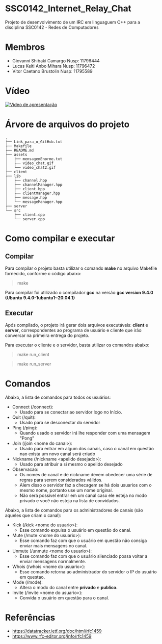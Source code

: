 # SSC0142_Internet_Relay_Chat
Projeto de desenvolvimento de um IRC em linguaguem C++ para a disciplina SSC0142 - Redes de Computadores

# Membros

- Giovanni Shibaki Camargo  Nusp: 11796444
- Lucas Keiti Anbo Mihara   Nusp: 11796472
- Vitor Caetano Brustolin   Nusp: 11795589

# Vídeo

[![Vídeo de apresentação](https://img.youtube.com/vi/TCicJzLSf7o/maxresdefault.jpg)](https://youtu.be/TCicJzLSf7o)

# Árvore de arquivos do projeto

    .
    ├── Link_para_o_GitHub.txt
    ├── Makefile
    ├── README.md
    ├── assets
    │   ├── mensagemEnorme.txt
    │   ├── video_chat.gif
    │   └── video_chat2.gif
    ├── client
    ├── lib
    │   ├── channel.hpp
    │   ├── channelManager.hpp
    │   ├── client.hpp
    │   ├── clientManager.hpp
    │   ├── message.hpp
    │   └── messageManager.hpp
    ├── server
    └── src
        ├── client.cpp
        └── server.cpp

# Como compilar e executar

## Compilar

Para compilar o projeto basta utilizar o comando **make** no arquivo Makefile fornecido, conforme o código abaixo:

> make

Para compilar foi utilizado o compilador **gcc** na versão **gcc version 9.4.0 (Ubuntu 9.4.0-1ubuntu1~20.04.1)**

## Executar

Após compilado, o projeto irá gerar dois arquivos executáveis: **client** e **server**, correspondentes ao programa de usuário e cliente que irão conversar na primeira entrega do projeto.

Para executar o cliente e o servidor, basta utilizar os comandos abaixo:

> make run_client

> make run_server

# Comandos

Abaixo, a lista de comandos para todos os usuários:

- Connect (/connect):
    - Usado para se conectar ao servidor logo no Início.
- Quit (/quit):
    - Usado para se desconectar do servidor
- Ping (/ping):
    - Quando usado o servidor irá lhe responder com uma mensagem "Pong"
- Join (/join \<nome do canal>):
    - Usado para entrar em algum dos canais, caso o canal em questão nao exista um novo canal será criado
- Nickname (/nickname \<apelido desejado>):
    - Usado para atribuir a si mesmo o apelido desejado
- Observacao:
    - Os nomes de canal e de nickname devem obedecer uma série de regras para serem considerados válidos.
    - Alem disso o servidor faz a checagem se há dois usuarios com o mesmo nome, portanto use um nome original.
    - Não será possível entrar em um canal caso ele esteja no modo privado e você não esteja na lista de convidados.

Abaixo, a lista de comandos para os administradores de canais (são aqueles que criam o canal):

- Kick (/kick \<nome do usuario>):
    - Esse comando expulsa o usuário em questão do canal.
- Mute (/mute \<nome do usuario>):
    - Esse comando faz com que o usuário em questão não consiga enviar mais mensagens no canal.
- Unmute (/unmute \<nome do usuario>):
    - Esse comando faz com que o usuário silenciado possa voltar a enviar mensagens normalmente.
- Whois (/whois \<nome do usuario>):
    - Esse comando retorna ao administrador do servidor o IP do usuário em questao.
- Mode (/mode):
    - Altera o modo do canal entre **privado** e **publico**.
- Invite (/invite \<nome do usuario>):
    - Convida o usuário em questão para o canal.

# Referências

- https://datatracker.ietf.org/doc/html/rfc1459
- https://www.rfc-editor.org/info/rfc1459
